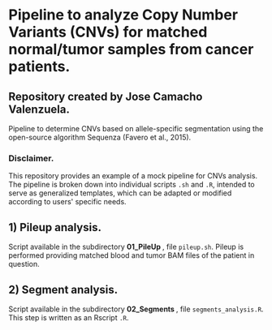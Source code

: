 # Pipeline to analyze Copy Number Variants (CNVs) for matched normal/tumor samples from cancer patients.
## Repository created by Jose Camacho Valenzuela.
Pipeline to determine CNVs based on allele-specific segmentation using the open-source algorithm Sequenza (Favero et al., 2015).

### Disclaimer.
This repository provides an example of a mock pipeline for CNVs analysis. The pipeline is broken down into individual scripts `.sh` and `.R`, intended to serve as generalized templates, which can be adapted or modified according to users' specific needs.

## 1) Pileup analysis.
Script available in the subdirectory <b> 01_PileUp </b>, file `pileup.sh`. Pileup is performed providing matched blood and tumor BAM files of the patient in question.

## 2) Segment analysis.
Script available in the subdirectory <b> 02_Segments </b>, file `segments_analysis.R`. This step is written as an Rscript `.R`.

